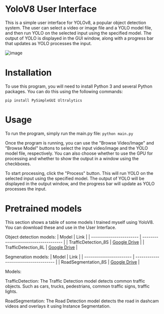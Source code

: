 # YoloV8 User Interface
This is a simple user interface for YOLOv8, a popular object detection system. The user can select a video or image file and a YOLO model file, and then run YOLO on the selected input using the specified model. The output of YOLO is displayed in the GUI window, along with a progress bar that updates as YOLO processes the input.

![image](https://user-images.githubusercontent.com/75781464/229143183-3ed5c44f-aee6-44bf-b40d-4425a0fea452.png)

# Installation
To use this program, you will need to install Python 3 and several Python packages. You can do this using the following commands:

```pip install PySimpleGUI Ultralytics```

# Usage
To run the program, simply run the main.py file:
```python main.py```

Once the program is running, you can use the "Browse Video/Image" and "Browse Model" buttons to select the input video/image and the YOLO model file, respectively. You can also choose whether to use the GPU for processing and whether to show the output in a window using the checkboxes.

To start processing, click the "Process" button. This will run YOLO on the selected input using the specified model. The output of YOLO will be displayed in the output window, and the progress bar will update as YOLO processes the input.

# Pretrained models
This section shows a table of some models I trained myself using YoloV8. You can download these and use in the User Interface.

Object detection models:
| Model  | Link |
| ------------------------ | ------------------------------------- |
| TrafficDetection_8S  | [Google Drive](https://drive.google.com/file/d/1m80nfw0tL2YvvuuGHnY8sKSmQhPUNXbM/view?usp=sharing)  |
| TrafficDetection_8L  | [Google Drive](https://drive.google.com/file/d/1LXTksK0M2R_JQQ6bXpetJWJl9neO4JC5/view?usp=sharing)  |

Segmenation models:
| Model  | Link |
| ------------------------ | ------------------------------------- |
| RoadSegmentation_8S  | [Google Drive](https://drive.google.com/file/d/1WS3rS4DNaERCqwaHVQE7VD0nt3mt2lUi/view?usp=sharing)  |

Models:

TrafficDetection: The Traffic Detection model detects common traffic objects. Such as cars, trucks, pedestrians, common traffic signs, traffic lights.

RoadSegmentation: The Road Detection model detects the road in dashcam videos and overlays it using Instance Segmentation.
